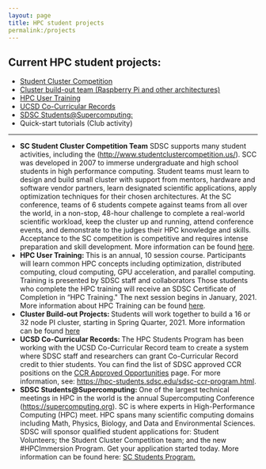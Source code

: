 ```yaml
---
layout: page
title: HPC student projects
permalink:/projects
---
```


## Current HPC student projects:

* [Student Cluster Competition](#scc20)
* [Cluster build-out team (Raspberry Pi and other architectures)](#pi_cluster)
* [HPC User Training](#hpc_training)
* [UCSD Co-Curricular Records](#sdsc_ccr)
* [SDSC Students@Supercomputing:](#students-at-sc)
* Quick-start tutorials (Club activity)
 
<hr>
<ul>
  <li>
    <b> SC Student Cluster Competition Team</b><a name="scc20"></a>
    SDSC supports many student activities, including the
    (<a href="http://www.studentclustercompetition.us/">http://www.studentclustercompetition.us/</a>).
    SCC was developed in 2007 to immerse undergraduate and high school students in high performance computing.
    Student teams must learn to design and build small cluster with support from mentors, hardware and
    software vendor partners, learn designated scientific applications, apply optimization techniques
    for their chosen architectures. At the SC conference, teams of 6 students compete against teams
    from all over the world, in a non-stop, 48-hour challenge to complete a real-world scientific workload,
    keep the cluster up and running, attend conference events, and demonstrate to the judges their HPC knowledge
    and skills. Acceptance to the SC competition is competitive and requires intense preparation and skill development.
    More information can be found <a href="">here</a>.
  </li>
  <li>
    <b>HPC User Training: </b><a name="hpc_training"></a> This is an annual, 10 session course. Participants will learn common HPC concepts including
    optimization, distributed computing, cloud computing, GPU acceleration, and parallel computing.
    Training is presented by SDSC staff and collaborators Those students who complete the HPC training will
    receive an SDSC Certificate of Completion in “HPC Training." The next session begins in January, 2021.
     More information about HPC Training can be found <a href="https://hpc-students.sdsc.edu/hpc_training">here</a>.
 </li>
  <li><b>Cluster Build-out Projects: </b><a name="pi_cluser"></a> Students will work together to build a 16 or 32 node PI cluster, starting in Spring Quarter, 2021. More information can be found <a href="https://hpc-students.sdsc.edu/pi_proj.html">here</a>
  </li>
 
  <li><b>UCSD Co-Curricular Records: </b><a name="sdsc_ccr"></a>
 The HPC Students Program has been working with the UCSD Co-Curricular Record team to create a system where SDSC staff and researchers can grant Co-Curricular Record credit to thier students. You can find the list of SDSC
approved CCR positions on the <a href="https://elt.ucsd.edu/ccr/ccrapprovedopportunities.html#San-Diego-Supercomputer-Center-">CCR Approved Opportunities</a> page. For more information, see: <a href="https://hpc-students.sdsc.edu/sdsc-ccr-program.html">https://hpc-students.sdsc.edu/sdsc-ccr-program.html</a>.
</li>
 <li><b>SDSC Students@Supercomputing: </b><a name="students-at-sc"></a>
    One of the largest technical meetings in HPC in the world is the annual Supercomputing Conference
    (<a href="https://supercomputing.org">https://supercomputing.org</a>). SC is where experts in
    High-Performance Computing (HPC) meet. HPC spans many scientific computing domains including
    Math, Physics, Biology, and Data and Environmental Sciences. <br>
    SDSC will sponsor qualified student applications for: Student Volunteers;
    the Student Cluster Competition team; and the new #HPCImmersion Program. Get your application started today.
    More information can be found here:
    <a href="hhttps://sc21.supercomputing.org/program/studentssc/">SC Students Program.</a>
  </li>
  </ul>
